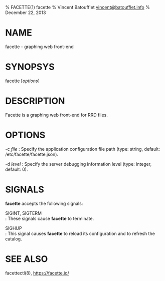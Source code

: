 % FACETTE(1) facette
% Vincent Batoufflet <vincent@batoufflet.info>
% December 22, 2013

# NAME

facette - graphing web front-end

# SYNOPSYS

facette [*options*]

# DESCRIPTION

Facette is a graphing web front-end for RRD files.

# OPTIONS

-c *file*
:   Specify the application configuration file path (type: string, default: /etc/facette/facette.json).

-d *level*
:   Specify the server debugging information level (type: integer, default: 0).

# SIGNALS

**facette** accepts the following signals:

SIGINT, SIGTERM\
:   These signals cause **facette** to terminate.

SIGHUP\
:   This signal causes **facette** to reload its configuration and to refresh the catalog.

# SEE ALSO

facettectl(8),
<https://facette.io/>
